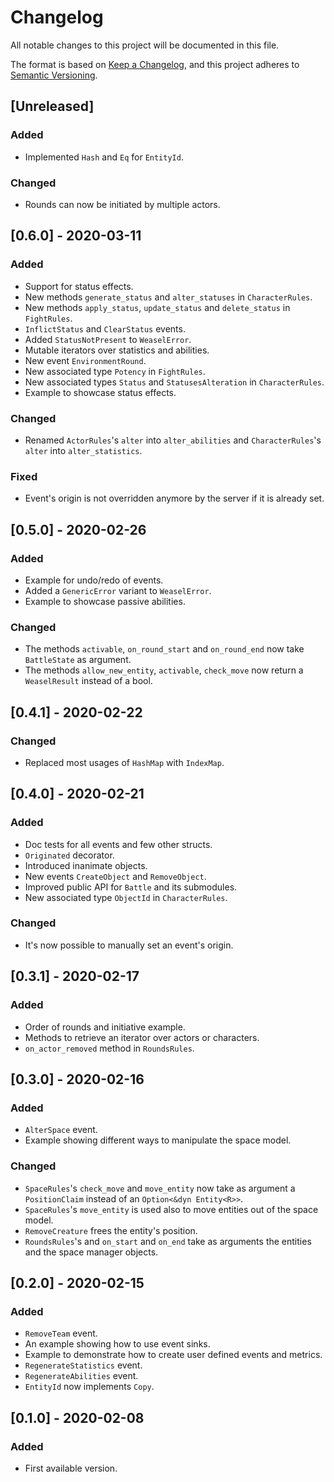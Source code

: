 # Changelog
All notable changes to this project will be documented in this file.

The format is based on [Keep a Changelog](https://keepachangelog.com/en/1.0.0/),
and this project adheres to [Semantic Versioning](https://semver.org/spec/v2.0.0.html).

## [Unreleased]
### Added
- Implemented `Hash` and `Eq` for `EntityId`.

### Changed
- Rounds can now be initiated by multiple actors.

## [0.6.0] - 2020-03-11
### Added
- Support for status effects.
- New methods `generate_status` and `alter_statuses` in `CharacterRules`.
- New methods `apply_status`, `update_status` and `delete_status` in `FightRules`.
- `InflictStatus` and `ClearStatus` events.
- Added `StatusNotPresent` to `WeaselError`.
- Mutable iterators over statistics and abilities.
- New event `EnvironmentRound`.
- New associated type `Potency` in `FightRules`. 
- New associated types `Status` and `StatusesAlteration` in `CharacterRules`.
- Example to showcase status effects.

### Changed
- Renamed `ActorRules`'s `alter` into `alter_abilities` and `CharacterRules`'s `alter` into `alter_statistics`.

### Fixed
- Event's origin is not overridden anymore by the server if it is already set.

## [0.5.0] - 2020-02-26
### Added
- Example for undo/redo of events.
- Added a `GenericError` variant to `WeaselError`.
- Example to showcase passive abilities.

### Changed
- The methods `activable`, `on_round_start` and `on_round_end` now take `BattleState` as argument.
- The methods `allow_new_entity`, `activable`, `check_move` now return a `WeaselResult` instead of a bool.

## [0.4.1] - 2020-02-22
### Changed
- Replaced most usages of `HashMap` with `IndexMap`.

## [0.4.0] - 2020-02-21
### Added
- Doc tests for all events and few other structs.
- `Originated` decorator.
- Introduced inanimate objects.
- New events `CreateObject` and `RemoveObject`.
- Improved public API for `Battle` and its submodules.
- New associated type `ObjectId` in `CharacterRules`.

### Changed
- It's now possible to manually set an event's origin.

## [0.3.1] - 2020-02-17
### Added
- Order of rounds and initiative example.
- Methods to retrieve an iterator over actors or characters.
- `on_actor_removed` method in `RoundsRules`.

## [0.3.0] - 2020-02-16
### Added
- `AlterSpace` event.
- Example showing different ways to manipulate the space model.

### Changed
- `SpaceRules`'s `check_move` and `move_entity` now take as argument a `PositionClaim` instead of an `Option<&dyn Entity<R>>`.
- `SpaceRules`'s `move_entity` is used also to move entities out of the space model.
- `RemoveCreature` frees the entity's position.
- `RoundsRules`'s and `on_start` and `on_end` take as arguments the entities and the space manager objects.

## [0.2.0] - 2020-02-15
### Added
- `RemoveTeam` event.
- An example showing how to use event sinks.
- Example to demonstrate how to create user defined events and metrics.
- `RegenerateStatistics` event.
- `RegenerateAbilities` event.
- `EntityId` now implements `Copy`.

## [0.1.0] - 2020-02-08
### Added
- First available version.

